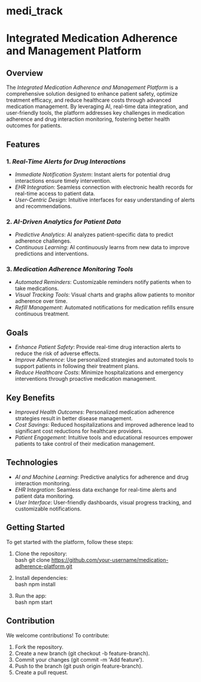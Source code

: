# medi_track
# Integrated Medication Adherence and Management Platform

## Overview

The *Integrated Medication Adherence and Management Platform* is a comprehensive solution designed to enhance patient safety, optimize treatment efficacy, and reduce healthcare costs through advanced medication management. By leveraging AI, real-time data integration, and user-friendly tools, the platform addresses key challenges in medication adherence and drug interaction monitoring, fostering better health outcomes for patients.

## Features

### 1. *Real-Time Alerts for Drug Interactions*
- *Immediate Notification System*: Instant alerts for potential drug interactions ensure timely intervention.
- *EHR Integration*: Seamless connection with electronic health records for real-time access to patient data.
- *User-Centric Design*: Intuitive interfaces for easy understanding of alerts and recommendations.

### 2. *AI-Driven Analytics for Patient Data*
- *Predictive Analytics*: AI analyzes patient-specific data to predict adherence challenges.
- *Continuous Learning*: AI continuously learns from new data to improve predictions and interventions.

### 3. *Medication Adherence Monitoring Tools*
- *Automated Reminders*: Customizable reminders notify patients when to take medications.
- *Visual Tracking Tools*: Visual charts and graphs allow patients to monitor adherence over time.
- *Refill Management*: Automated notifications for medication refills ensure continuous treatment.

## Goals

- *Enhance Patient Safety*: Provide real-time drug interaction alerts to reduce the risk of adverse effects.
- *Improve Adherence*: Use personalized strategies and automated tools to support patients in following their treatment plans.
- *Reduce Healthcare Costs*: Minimize hospitalizations and emergency interventions through proactive medication management.

## Key Benefits

- *Improved Health Outcomes*: Personalized medication adherence strategies result in better disease management.
- *Cost Savings*: Reduced hospitalizations and improved adherence lead to significant cost reductions for healthcare providers.
- *Patient Engagement*: Intuitive tools and educational resources empower patients to take control of their medication management.

## Technologies

- *AI and Machine Learning*: Predictive analytics for adherence and drug interaction monitoring.
- *EHR Integration*: Seamless data exchange for real-time alerts and patient data monitoring.
- *User Interface*: User-friendly dashboards, visual progress tracking, and customizable notifications.

## Getting Started

To get started with the platform, follow these steps:
1. Clone the repository:  
   bash
   git clone https://github.com/your-username/medication-adherence-platform.git
   
2. Install dependencies:  
   bash
   npm install
   
3. Run the app:  
   bash
   npm start
   

## Contribution

We welcome contributions! To contribute:
1. Fork the repository.
2. Create a new branch (git checkout -b feature-branch).
3. Commit your changes (git commit -m 'Add feature').
4. Push to the branch (git push origin feature-branch).
5. Create a pull request.
